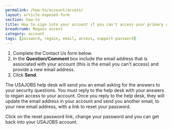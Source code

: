 ```yaml
---
permalink: /how-to/account/access/
layout: article-exposed-form
section: how-to
title: How to sign into your account if you can't access your primary email
breadcrumb: Regain access
category: account
tags: [password, regain, email, access, support-password]
---
```


1. Complete the Contact Us form below.
2. In the **Question/Comment** box include the email address that is associated with your account (this is the email you can't access) and provide a new email address.
3. Click **Send**.

The USAJOBS help desk will send you an email asking for the answers to your security questions. You must reply to the help desk with your answers to regain access to your account. Once you reply to the help desk, they will update the email address in your account and send you another email, to your new email address, with a link to reset your password.

Click on the reset password link, change your password and you can get back into your USAJOBS account.

